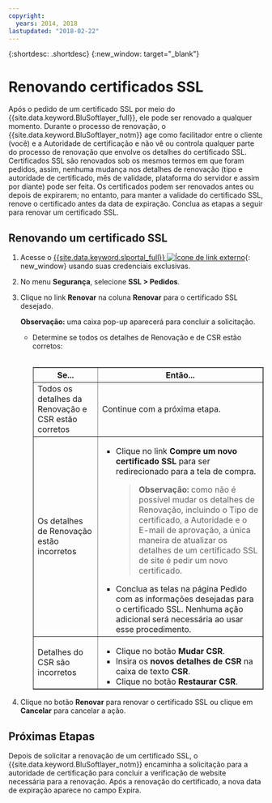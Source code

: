 ```yaml
---
copyright:
  years: 2014, 2018
lastupdated: "2018-02-22"
---
```


{:shortdesc: .shortdesc}
{:new_window: target="_blank"}

# Renovando certificados SSL

Após o pedido de um certificado SSL por meio do {{site.data.keyword.BluSoftlayer_full}}, ele pode ser
renovado a qualquer momento. Durante o processo de renovação, o {{site.data.keyword.BluSoftlayer_notm}} age como facilitador entre o cliente (você) e a Autoridade de certificação e não vê ou controla qualquer parte do processo de renovação que envolve os detalhes do certificado SSL. 
Certificados SSL são renovados sob os mesmos termos em que foram pedidos, assim, nenhuma mudança nos detalhes de renovação (tipo
e autoridade de certificado, mês de validade, plataforma do servidor e assim por diante) pode ser feita. Os certificados podem ser
renovados antes ou depois de expirarem; no entanto, para manter a validade do certificado SSL, renove o certificado antes da
data de expiração. Conclua as etapas a seguir para renovar um certificado SSL.

## Renovando um certificado SSL

1. Acesse o [{{site.data.keyword.slportal_full}} ![Ícone de link externo](../../icons/launch-glyph.svg "Ícone de link externo")](https://control.softlayer.com/){: new_window} usando suas credenciais exclusivas.
2. No menu **Segurança**, selecione **SSL > Pedidos**.
3. Clique no link **Renovar** na coluna **Renovar** para o certificado SSL desejado.

   **Observação:** uma caixa pop-up aparecerá para concluir a solicitação.  
   * Determine se todos os detalhes de Renovação e de CSR estão corretos:<br /><br /><table border="1"><tr><th>Se...</th><th>Então...</th></tr><tr><td>Todos os detalhes da Renovação e CSR estão corretos</td><td>Continue com a próxima etapa.</td></tr><tr><td>Os detalhes de Renovação estão incorretos</td><td><ul><li>Clique no link <strong>Compre um novo certificado SSL</strong> para ser redirecionado para a tela de compra.<br /><blockquote><strong>Observação:</strong> como não é possível mudar os detalhes de Renovação, incluindo o Tipo de certificado, a Autoridade e o E-mail de aprovação, a única maneira de atualizar os detalhes de um certificado SSL de site é pedir um novo certificado.</blockquote></li><li>Conclua as telas na página Pedido com as informações desejadas para o certificado SSL. Nenhuma ação adicional será necessária ao usar esse procedimento.</li></ul></td></tr><tr><td>Detalhes do CSR são incorretos</td><td><ul><li>Clique no botão **Mudar CSR**.</li><li>Insira os **novos detalhes de CSR** na caixa de texto **CSR**.</li><li>Clique no botão **Restaurar CSR**.</li></ul></td></tr></table>
4. Clique no botão **Renovar** para renovar o certificado SSL ou clique em **Cancelar** para cancelar a ação.

## Próximas Etapas

Depois de solicitar a renovação de um certificado SSL, o {{site.data.keyword.BluSoftlayer_notm}} encaminha
a solicitação para a autoridade de certificação para concluir a verificação de website necessária para a renovação. Após a renovação
do certificado, a nova data de expiração aparece no campo Expira.
